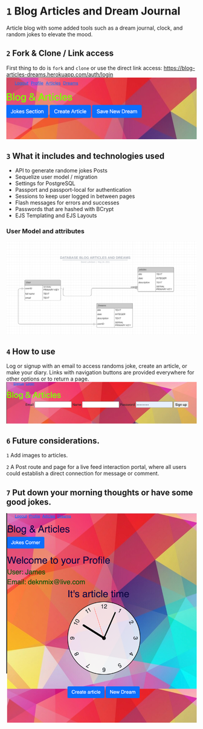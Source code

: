 #  `1`  Blog Articles and Dream Journal


Article blog with some added tools such as a dream journal, clock, and random jokes to elevate the mood.



## `2` Fork & Clone / Link access
First thing to do is `fork` and `clone` or use the direct link access: 
https://blog-articles-dreams.herokuapp.com/auth/login
![alt img](./access.png)



## `3` What it includes and technologies used

* API to generate randome jokes Posts
* Sequelize user model / migration
* Settings for PostgreSQL
* Passport and passport-local for authentication
* Sessions to keep user logged in between pages
* Flash messages for errors and successes
* Passwords that are hashed with BCrypt
* EJS Templating and EJS Layouts


### User Model and attributes

![alt img](./ER2.png)




## `4` How to use
Log or signup with an email to access randoms joke, create an article, or make your diary. Links with navigation buttons are provided everywhere for other options or to return a page.
![alt img](./loggin.png)


## `6` Future considerations.
`1` Add images to articles.

`2` A Post route and page for a live feed interaction portal, where all users could establish a direct connection for message or comment. 


## `7` Put down your morning thoughts or have some good jokes.
![alt img](./profile.png)



